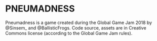 PNEUMADNESS
===========
Pneumadness is a game created during the Global Game Jam 2018 by @Sinsem_ and @BallisticFrogs. Code source, assets are in Creative Commons license (according to the Global Game Jam rules).